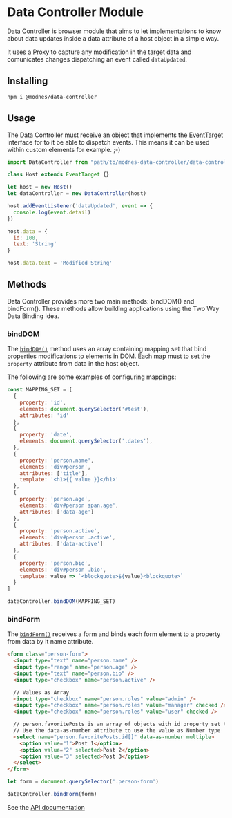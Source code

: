 Data Controller Module
======================

Data Controller is browser module that aims to let implementations to know about data updates inside a data attribute of a host object in a simple way.

It uses a [Proxy](https://developer.mozilla.org/en-US/docs/Web/JavaScript/Reference/Global_Objects/Proxy) to capture any modification in the target data and comunicates changes dispatching an event called `dataUpdated`.


Installing
----------

    npm i @modnes/data-controller


Usage
-----

The Data Controller must receive an object that implements the [EventTarget](https://developer.mozilla.org/en-US/docs/Web/API/EventTarget) interface for to it be able to dispatch events. This means it can be used within custom elements for example. ;-)


```javascript
import DataController from "path/to/modnes-data-controller/data-controller.js"

class Host extends EventTarget {}

let host = new Host()
let dataController = new DataController(host)

host.addEventListener('dataUpdated', event => {
  console.log(event.detail)
})

host.data = {
  id: 100,
  text: 'String'
}

host.data.text = 'Modified String'
```


Methods
-------

Data Controller provides more two main methods: bindDOM() and bindForm(). These methods allow building applications using the Two Way Data Binding idea.


### bindDOM

The [`bindDOM()`](https://github.com/modnes/data-controller/wiki/API#binddom) method uses an array containing mapping set that bind properties modifications to elements in DOM. Each map must to set the `property` attribute from data in the host object.

The following are some examples of configuring mappings:

```javascript
const MAPPING_SET = [
  {
    property: 'id',
    elements: document.querySelector('#test'),
    attributes: 'id'
  },
  {
    property: 'date',
    elements: document.querySelector('.dates'),
  },
  {
    property: 'person.name',
    elements: 'div#person',
    attributes: ['title'],
    template: '<h1>{{ value }}</h1>'
  },
  {
    property: 'person.age',
    elements: 'div#person span.age',
    attributes: ['data-age']
  },
  {
    property: 'person.active',
    elements: 'div#person .active',
    attributes: ['data-active']
  },
  {
    property: 'person.bio',
    elements: 'div#person .bio',
    template: value => `<blockquote>${value}<blockquote>`
  }
]

dataController.bindDOM(MAPPING_SET)
```

### bindForm

The [`bindForm()`](https://github.com/modnes/data-controller/wiki/API#bindform) receives a form and binds each form element to a property from data by it name attribute.

```html
<form class="person-form">
  <input type="text" name="person.name" />
  <input type="range" name="person.age" />
  <input type="text" name="person.bio" />
  <input type="checkbox" name="person.active" />

  // Values as Array
  <input type="checkbox" name="person.roles" value="admin" />
  <input type="checkbox" name="person.roles" value="manager" checked />
  <input type="checkbox" name="person.roles" value="user" checked />

  // person.favoritePosts is an array of objects with id property set to this values
  // Use the data-as-number attribute to use the value as Number type
  <select name="person.favoritePosts.id[]" data-as-number multiple>
    <option value="1">Post 1</option>
    <option value="2" selected>Post 2</option>
    <option value="3" selected>Post 3</option>
  </select>
</form>
```

```javascript
let form = document.querySelector('.person-form')

dataController.bindForm(form)
```

See the [API documentation](https://github.com/modnes/data-controller/wiki/API)
